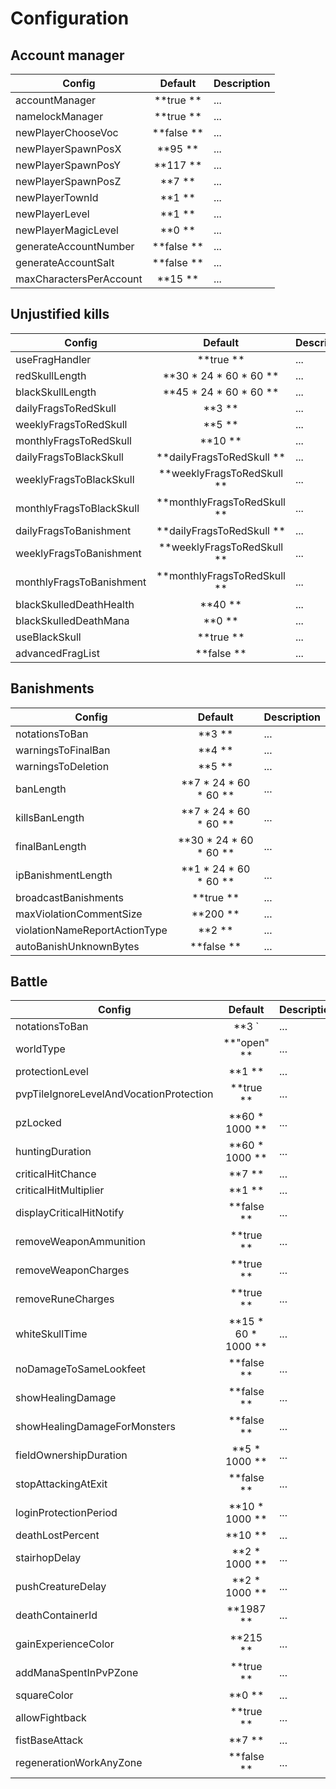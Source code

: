 # Configuration

## Account manager

Config | Default | Description
--- | :---: | ---
accountManager | **true ** | ...
namelockManager | **true ** | ...
newPlayerChooseVoc | **false ** | ...
newPlayerSpawnPosX | **95 ** | ...
newPlayerSpawnPosY | **117 ** | ...
newPlayerSpawnPosZ | **7 ** | ...
newPlayerTownId | **1 ** | ...
newPlayerLevel | **1 ** | ...
newPlayerMagicLevel | **0 ** | ...
generateAccountNumber | **false ** | ...
generateAccountSalt | **false ** | ...
maxCharactersPerAccount | **15 ** | ...

## Unjustified kills

Config | Default | Description
--- | :---: | ---
useFragHandler | **true ** | ...
redSkullLength | **30 * 24 * 60 * 60 ** | ...
blackSkullLength | **45 * 24 * 60 * 60 ** | ...
dailyFragsToRedSkull | **3 ** | ...
weeklyFragsToRedSkull | **5 ** | ...
monthlyFragsToRedSkull | **10 ** | ...
dailyFragsToBlackSkull | **dailyFragsToRedSkull ** | ...
weeklyFragsToBlackSkull | **weeklyFragsToRedSkull ** | ...
monthlyFragsToBlackSkull | **monthlyFragsToRedSkull ** | ...
dailyFragsToBanishment | **dailyFragsToRedSkull ** | ...
weeklyFragsToBanishment | **weeklyFragsToRedSkull ** | ...
monthlyFragsToBanishment | **monthlyFragsToRedSkull ** | ...
blackSkulledDeathHealth | **40 ** | ...
blackSkulledDeathMana | **0 ** | ...
useBlackSkull | **true ** | ...
advancedFragList | **false ** | ...

## Banishments

Config | Default | Description
--- | :---: | ---
notationsToBan | **3 ** | ...
warningsToFinalBan | **4 ** | ...
warningsToDeletion | **5 ** | ...
banLength | **7 * 24 * 60 * 60 ** | ...
killsBanLength | **7 * 24 * 60 * 60 ** | ...
finalBanLength | **30 * 24 * 60 * 60 ** | ...
ipBanishmentLength | **1 * 24 * 60 * 60 ** | ...
broadcastBanishments | **true ** | ...
maxViolationCommentSize | **200 ** | ...
violationNameReportActionType | **2 ** | ...
autoBanishUnknownBytes | **false ** | ...

## Battle

Config | Default | Description
--- | :---: | ---
notationsToBan | **3 `| ...
worldType | **"open" ** | ...
protectionLevel | **1 ** | ...
pvpTileIgnoreLevelAndVocationProtection | **true ** | ...
pzLocked | **60 * 1000 ** | ...
huntingDuration | **60 * 1000 ** | ...
criticalHitChance | **7 ** | ...
criticalHitMultiplier | **1 ** | ...
displayCriticalHitNotify | **false ** | ...
removeWeaponAmmunition | **true ** | ...
removeWeaponCharges | **true ** | ...
removeRuneCharges | **true ** | ...
whiteSkullTime | **15 * 60 * 1000 ** | ...
noDamageToSameLookfeet | **false ** | ...
showHealingDamage | **false ** | ...
showHealingDamageForMonsters | **false ** | ...
fieldOwnershipDuration | **5 * 1000 ** | ...
stopAttackingAtExit | **false ** | ...
loginProtectionPeriod | **10 * 1000 ** | ...
deathLostPercent | **10 ** | ...
stairhopDelay | **2 * 1000 ** | ...
pushCreatureDelay | **2 * 1000 ** | ...
deathContainerId | **1987 ** | ...
gainExperienceColor | **215 ** | ...
addManaSpentInPvPZone | **true ** | ...
squareColor | **0 ** | ...
allowFightback | **true ** | ...
fistBaseAttack | **7 ** | ...
regenerationWorkAnyZone | **false ** | ...